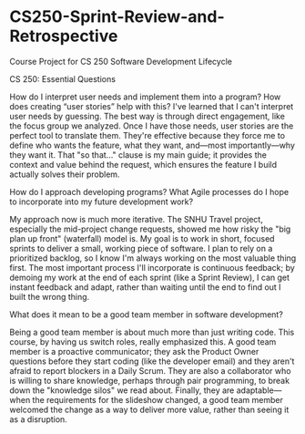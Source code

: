# CS250-Sprint-Review-and-Retrospective
Course Project for CS 250 Software Development Lifecycle

CS 250: Essential Questions

How do I interpret user needs and implement them into a program? How does creating “user stories” help with this?
I've learned that I can't interpret user needs by guessing. The best way is through direct engagement, like the focus group we analyzed. Once I have those needs, user stories are the perfect tool to translate them. They're effective because they force me to define who wants the feature, what they want, and—most importantly—why they want it. That "so that..." clause is my main guide; it provides the context and value behind the request, which ensures the feature I build actually solves their problem.

How do I approach developing programs? What Agile processes do I hope to incorporate into my future development work?

My approach now is much more iterative. The SNHU Travel project, especially the mid-project change requests, showed me how risky the "big plan up front" (waterfall) model is. My goal is to work in short, focused sprints to deliver a small, working piece of software. I plan to rely on a prioritized backlog, so I know I'm always working on the most valuable thing first. The most important process I'll incorporate is continuous feedback; by demoing my work at the end of each sprint (like a Sprint Review), I can get instant feedback and adapt, rather than waiting until the end to find out I built the wrong thing.

What does it mean to be a good team member in software development?

Being a good team member is about much more than just writing code. This course, by having us switch roles, really emphasized this. A good team member is a proactive communicator; they ask the Product Owner questions before they start coding (like the developer email) and they aren't afraid to report blockers in a Daily Scrum. They are also a collaborator who is willing to share knowledge, perhaps through pair programming, to break down the "knowledge silos" we read about. Finally, they are adaptable—when the requirements for the slideshow changed, a good team member welcomed the change as a way to deliver more value, rather than seeing it as a disruption.
